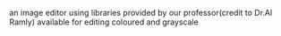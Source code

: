 an image editor using libraries provided by our professor(credit to Dr.Al Ramly) 
available for editing coloured and grayscale
